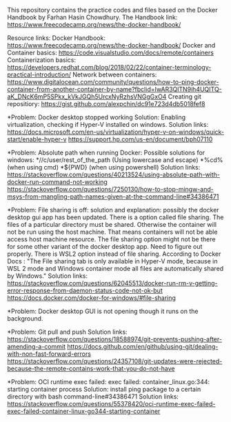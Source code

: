 This repository contains the practice codes and files based on the Docker Handbook by Farhan Hasin Chowdhury. The Handbook link: https://www.freecodecamp.org/news/the-docker-handbook/

Resource links:
Docker Handbook: https://www.freecodecamp.org/news/the-docker-handbook/
Docker and Container basics: https://code.visualstudio.com/docs/remote/containers
Containerization basics: https://developers.redhat.com/blog/2018/02/22/container-terminology-practical-introduction/
Network between containers: https://www.digitalocean.com/community/questions/how-to-ping-docker-container-from-another-container-by-name?fbclid=IwAR3QlTN9ih4UQITQ-aK_DNcK6mP5SPkx_kVkJGQh5UrcxNyRzhsVNGgGxO4
Creating git repositiory: https://gist.github.com/alexpchin/dc91e723d4db5018fef8

*Problem: Docker desktop stopped working
Solution: Enabling virtualization, checking if Hyper-V installed on windows. 
Solution links:
https://docs.microsoft.com/en-us/virtualization/hyper-v-on-windows/quick-start/enable-hyper-v
https://support.hp.com/us-en/document/bph07110

*Problem: Absolute path when running Docker:
Possible solutions for windows: 
*//c/user/rest_of_the_path (Using lowercase and escape)
*%cd% (when using cmd)
*${PWD} (when using powershell)
Solution links:
https://stackoverflow.com/questions/40213524/using-absolute-path-with-docker-run-command-not-working
https://stackoverflow.com/questions/7250130/how-to-stop-mingw-and-msys-from-mangling-path-names-given-at-the-command-line#34386471

*Problem: File sharing is off:
solution and explanation: possibly the docker desktop gui app has been updated. There is a option called file sharing. The files of a particular directory must be shared. Otherwise the container will not be run using the host machine. That means containers will not be able access host machine resource.
The file sharing option might not be there for some other variant of the docker desktop app. Need to figure out properly. There is WSL2 option instead of file sharing.
According to Docker Docs : "The File sharing tab is only available in Hyper-V mode, because in WSL 2 mode and Windows container mode all files are automatically shared by Windows."
Solution links:
https://stackoverflow.com/questions/62045513/docker-run-rm-v-getting-error-response-from-daemon-status-code-not-ok-but
https://docs.docker.com/docker-for-windows/#file-sharing

*Problem: Docker desktop GUI is not opening though it runs on the background.


*Problem: Git pull and push
Solution links:
https://stackoverflow.com/questions/18588974/git-prevents-pushing-after-amending-a-commit
https://docs.github.com/en/github/using-git/dealing-with-non-fast-forward-errors
https://stackoverflow.com/questions/24357108/git-updates-were-rejected-because-the-remote-contains-work-that-you-do-not-have

*Problem: OCI runtime exec failed: exec failed: container_linux.go:344: starting container process
Solution: install ping package to a certain directory with bash command-line#34386471
Solution links:
https://stackoverflow.com/questions/55378420/oci-runtime-exec-failed-exec-failed-container-linux-go344-starting-container
